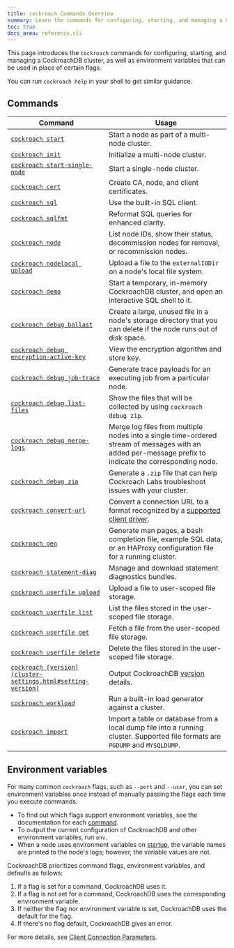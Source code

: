 ```yaml
---
title: cockroach Commands Overview
summary: Learn the commands for configuring, starting, and managing a CockroachDB cluster.
toc: true
docs_area: reference.cli
---
```


This page introduces the `cockroach` commands for configuring, starting, and managing a CockroachDB cluster, as well as environment variables that can be used in place of certain flags.

You can run `cockroach help` in your shell to get similar guidance.

## Commands

Command | Usage
--------|----
[`cockroach start`](cockroach-start.html) | Start a node as part of a multi-node cluster.
[`cockroach init`](cockroach-init.html) | Initialize a multi-node cluster.
[`cockroach start-single-node`](cockroach-start-single-node.html) | Start a single-node cluster.
[`cockroach cert`](cockroach-cert.html) | Create CA, node, and client certificates.
[`cockroach sql`](cockroach-sql.html) | Use the built-in SQL client.
[`cockroach sqlfmt`](cockroach-sqlfmt.html) | Reformat SQL queries for enhanced clarity.
[`cockroach node`](cockroach-node.html) | List node IDs, show their status, decommission nodes for removal, or recommission nodes.
[`cockroach nodelocal upload`](cockroach-nodelocal-upload.html) | Upload a file to the `externalIODir` on a node's local file system.
[`cockroach demo`](cockroach-demo.html) | Start a temporary, in-memory CockroachDB cluster, and open an interactive SQL shell to it.
[`cockroach debug ballast`](cockroach-debug-ballast.html) | Create a large, unused file in a node's storage directory that you can delete if the node runs out of disk space.
[`cockroach debug encryption-active-key`](cockroach-debug-encryption-active-key.html) | View the encryption algorithm and store key.
[`cockroach debug job-trace`](cockroach-debug-job-trace.html) | Generate trace payloads for an executing job from a particular node.
[`cockroach debug list-files`](cockroach-debug-list-files.html) | Show the files that will be collected by using `cockroach debug zip`.
[`cockroach debug merge-logs`](cockroach-debug-merge-logs.html) | Merge log files from multiple nodes into a single time-ordered stream of messages with an added per-message prefix to indicate the corresponding node.
[`cockroach debug zip`](cockroach-debug-zip.html) | Generate a `.zip` file that can help Cockroach Labs troubleshoot issues with your cluster.
[`cockroach convert-url`](connection-parameters.html#convert-a-url-for-different-drivers) | Convert a connection URL to a format recognized by a [supported client driver](third-party-database-tools.html#drivers).
[`cockroach gen`](cockroach-gen.html) | Generate man pages, a bash completion file, example SQL data, or an HAProxy configuration file for a running cluster.
[`cockroach statement-diag`](cockroach-statement-diag.html)  | Manage and download statement diagnostics bundles.
[`cockroach userfile upload`](cockroach-userfile-upload.html) | Upload a file to user-scoped file storage.
[`cockroach userfile list`](cockroach-userfile-list.html) | List the files stored in the user-scoped file storage.
[`cockroach userfile get`](cockroach-userfile-get.html) | Fetch a file from the user-scoped file storage.
[`cockroach userfile delete`](cockroach-userfile-delete.html) | Delete the files stored in the user-scoped file storage.
[`cockroach [version](cluster-settings.html#setting-version)`](cockroach-[version](cluster-settings.html#setting-version).html) | Output CockroachDB [version](cluster-settings.html#setting-version) details.
[`cockroach workload`](cockroach-workload.html) | Run a built-in load generator against a cluster.
[`cockroach import`](cockroach-import.html) | Import a table or database from a local dump file into a running cluster. Supported file formats are `PGDUMP` and `MYSQLDUMP`.

## Environment variables

For many common `cockroach` flags, such as `--port` and `--user`, you can set environment variables once instead of manually passing the flags each time you execute commands.

- To find out which flags support environment variables, see the documentation for each [command](#commands).
- To output the current configuration of CockroachDB and other environment variables, run `env`.
- When a node uses environment variables on [startup](cockroach-start.html), the variable names are printed to the node's logs; however, the variable values are not.

CockroachDB prioritizes command flags, environment variables, and defaults as follows:

1. If a flag is set for a command, CockroachDB uses it.
2. If a flag is not set for a command, CockroachDB uses the corresponding environment variable.
3. If neither the flag nor environment variable is set, CockroachDB uses the default for the flag.
4. If there's no flag default, CockroachDB gives an error.

For more details, see [Client Connection Parameters](connection-parameters.html).
